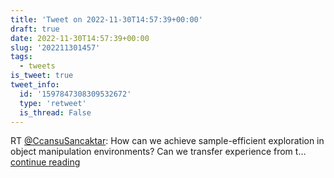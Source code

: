 ```yaml
---
title: 'Tweet on 2022-11-30T14:57:39+00:00'
draft: true
date: 2022-11-30T14:57:39+00:00
slug: '202211301457'
tags:
  - tweets
is_tweet: true
tweet_info:
  id: '1597847308309532672'
  type: 'retweet'
  is_thread: False
---
```




RT [@CcansuSancaktar](https://x.com/CcansuSancaktar): How can we achieve sample-efficient exploration in object manipulation environments? Can we transfer experience from t… [continue reading](https://x.com/sytelus/status/1597847308309532672)
